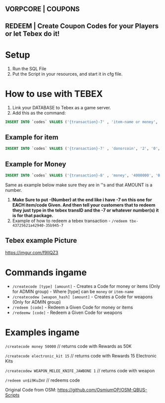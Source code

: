 ## VORPCORE | COUPONS
## REDEEM | Create Coupon Codes for your Players or let Tebex do it! 

# Setup
1. Run the SQL File 
2. Put the Script in your resources, and start it in cfg file. 

# How to use with TEBEX 
1. Link your DATABASE to Tebex as a game server.
2. Add this as the command: 
```sql
INSERT INTO `codes` VALUES ('{transaction}-7' , 'item-name or money', 'AMOUNT', '0', 'TEBEX', NULL);
```
## Example for item
```sql
INSERT INTO `codes` VALUES ('{transaction}-7' , 'donorcoin', '2', '0', 'TEBEX', NULL);
```
## Example for Money
```sql
INSERT INTO `codes` VALUES ('{transaction}-8' , 'money', '4000000', '0', 'TEBEX', NULL);
```
Same as example below make sure they are in ''s and that AMOUNT is a number.
1. **Make Sure to put -(Number) at the end like i have -7 on this one for EACH item/code Given. And then tell your customers that to redeem they just type in the tebex transID and the -7 or whatever number(s) it is for that package.**
2. Example of how to redeem a tebex transaction - `/redeem tbx-43725621a42940-35b945-7` 

## Tebex example Picture
https://imgur.com/f9IIQZ3

# Commands ingame 
- `/createcode [type] [amount]` - Creates a Code for money or items (Only for ADMIN group) - Where [type] can be `money` or `item-name`
- `/createcodew [weapon_hash] [amount]` - Creates a Code for weapons (Only for ADMIN group)
- `/redeem [code]` - Redeem a Given Code for money or items
- `/redeemw [code]` - Redeem a Given Code for weapons

# Examples ingame
`/createcode money 50000` // returns code with Rewards as 50K

`/createcode electronic_kit 15` // returns code with Rewards 15 Electronic Kits

`/createcodew WEAPON_MELEE_KNIFE_JAWBONE 1` // returns code with weapon

`/redeem un$i9KuZmV` // redeems code

Original Code from OSM: https://github.com/OsmiumOP/OSM-QBUS-Scripts
